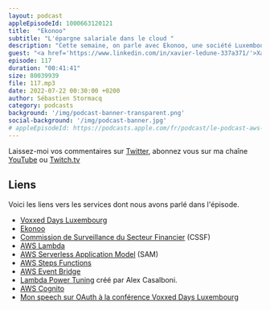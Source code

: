 ```yaml
---
layout: podcast
appleEpisodeId: 1000663120121
title:  "Ekonoo"
subtitle: "L'épargne salariale dans le cloud "
description: "Cette semaine, on parle avec Ekonoo, une société Luxembourgeoise qui propose de l'épargne salariale. L'application est cloud native dans un secteur regulé, celui de l'investissement, et c'est une première à Luxembourg. Dans cet épisode, nous parlons de conformité de services financiers, d’architecture serverless, de performance et de sécurité. Je découvre le concept de monolithe en serverless et comment ré-architecturer ce monolithe en microservices, en ré-organisant les équipes et en mettant à disposition des équipes des couches d'abstraction pour que les développeurs puisse être productifs rapidements (avec leur propre compte AWS)."
guest: "<a href='https://www.linkedin.com/in/xavier-ledune-337a371/'>Xavier Ledune</a>, CTO et <a href='https://www.linkedin.com/in/jonathan-bernales/'>Jonathan Bernales</a>, Architecte DevOps, tous les deux chez <a href='https://ekonoo.com/'>Ekonoo</a>"
episode: 117
duration: "00:41:41"
size: 80039939
file: 117.mp3
date: 2022-07-22 00:30:00 +0200   
author: Sébastien Stormacq
category: podcasts
background: '/img/podcast-banner-transparent.png'
social-background: '/img/podcast-banner.jpg'
# appleEpisodeId: https://podcasts.apple.com/fr/podcast/le-podcast-aws-en-français/id1452118442
---
```


Laissez-moi vos commentaires sur [Twitter](https://twitter.com/sebsto), abonnez vous sur ma chaîne [YouTube](https://www.youtube.com/sebsto) ou [Twitch.tv](https://www.twitch.tv/sebAWS)

## Liens

Voici les liens vers les services dont nous avons parlé dans l'épisode.

- [Voxxed Days Luxembourg](https://luxembourg.voxxeddays.com/en/)
- [Ekonoo](https://ekonoo.com/)
- [Commission de Surveillance du Secteur Financier](https://www.cssf.lu/en/) (CSSF)
- [AWS Lambda](https://aws.amazon.com/lambda)
- [AWS Serverless Application Model](https://aws.amazon.com/serverless/sam/) (SAM)
- [AWS Steps Functions](https://aws.amazon.com/step-functions/)
- [AWS Event Bridge](https://aws.amazon.com/eventbridge/)
- [Lambda Power Tuning](https://github.com/alexcasalboni/aws-lambda-power-tuning) créé par Alex Casalboni.
- [AWS Cognito](https://aws.amazon.com/cognito)
- [Mon speech sur OAuth à la conférence Voxxed Days Luxembourg](https://www.youtube.com/watch?v=SQCxcqzEwU8)